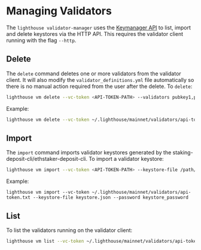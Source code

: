 # Managing Validators

The `lighthouse validator-manager` uses the [Keymanager API](https://ethereum.github.io/keymanager-APIs/#/) to list, import and delete keystores via the HTTP API. This requires the validator client running with the flag `--http`.

## Delete

The `delete` command deletes one or more validators from the validator client. It will also modify the `validator_definitions.yml` file automatically so there is no manual action required from the user after the delete. To `delete`:

```bash
lighthouse vm delete --vc-token <API-TOKEN-PATH> --validators pubkey1,pubkey2
```

Example:

```bash
lighthouse vm delete --vc-token ~/.lighthouse/mainnet/validators/api-token.txt --validators 0x8885c29b8f88ee9b9a37b480fd4384fed74bda33d85bc8171a904847e65688b6c9bb4362d6597fd30109fb2def6c3ae4,0xa262dae3dcd2b2e280af534effa16bedb27c06f2959e114d53bd2a248ca324a018dc73179899a066149471a94a1bc92f
```

## Import

The `import` command imports validator keystores generated by the staking-deposit-cli/ethstaker-deposit-cli. To import a validator keystore:

```bash
lighthouse vm import --vc-token <API-TOKEN-PATH> --keystore-file /path/to/json --password keystore_password
```

Example:

```
lighthouse vm import --vc-token ~/.lighthouse/mainnet/validators/api-token.txt --keystore-file keystore.json --password keystore_password
```

## List

To list the validators running on the validator client:

```bash
lighthouse vm list --vc-token ~/.lighthouse/mainnet/validators/api-token.txt
```
